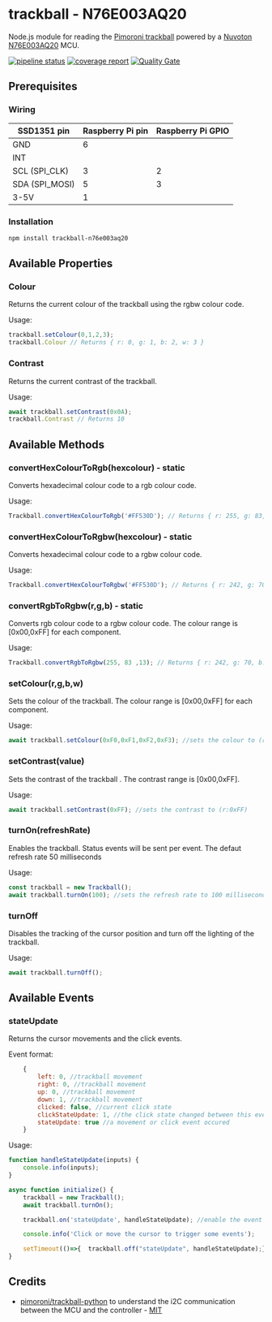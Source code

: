 # trackball - N76E003AQ20

Node.js module for reading the [Pimoroni trackball](https://shop.pimoroni.com/products/trackball-breakout) powered by a [Nuvoton N76E003AQ20](https://www.nuvoton.com/products/microcontrollers/8bit-8051-mcus/low-pin-count-8051-series/n76e003/) MCU.

[![pipeline status](https://gitlab.com/ftmazzone/trackball-N76E003AQ20/badges/master/pipeline.svg)](https://gitlab.com/ftmazzone/trackball-N76E003AQ20/-/commits/master)
[![coverage report](https://gitlab.com/ftmazzone/trackball-N76E003AQ20/badges/master/coverage.svg)](https://gitlab.com/ftmazzone/trackball-N76E003AQ20/commits/master)
[![Quality Gate](https://sonarcloud.io/api/project_badges/measure?project=ftmazzone_trackball-n76e003aq20&metric=alert_status&style=flat-square)](https://sonarcloud.io/dashboard?id=ftmazzone_trackball-n76e003aq20)

## Prerequisites
### Wiring

| SSD1351 pin    |Raspberry Pi pin|Raspberry Pi GPIO|
|----------------|:---------------|:----------------|
| GND            |   6            |                 |
| INT            |                |                 |
| SCL (SPI_CLK)  |   3            |        2        |
| SDA (SPI_MOSI) |   5            |        3        |
| 3-5V           |   1            |                 |

### Installation

```sh
npm install trackball-n76e003aq20
```

## Available Properties

### Colour

Returns the current colour of the trackball using the rgbw colour code.

Usage:
```javascript
trackball.setColour(0,1,2,3);
trackball.Colour // Returns { r: 0, g: 1, b: 2, w: 3 } 
```

### Contrast

Returns the current contrast of the trackball.

Usage:
```javascript
await trackball.setContrast(0x0A);
trackball.Contrast // Returns 10
```

## Available Methods

### convertHexColourToRgb(hexcolour) - static

Converts hexadecimal colour code to a rgb colour code.

Usage:
```javascript
Trackball.convertHexColourToRgb('#FF530D'); // Returns { r: 255, g: 83, b: 13 }
```

### convertHexColourToRgbw(hexcolour) - static

Converts hexadecimal colour code to a rgbw colour code.

Usage:
```javascript
Trackball.convertHexColourToRgbw('#FF530D'); // Returns { r: 242, g: 70, b: 0, w:13 }
```

### convertRgbToRgbw(r,g,b) - static

Converts rgb colour code to a rgbw colour code. The colour range is [0x00,0xFF] for each component.

Usage:
```javascript
Trackball.convertRgbToRgbw(255, 83 ,13); // Returns { r: 242, g: 70, b: 0, w:13 }
```

### setColour(r,g,b,w)

Sets the colour of the trackball. The colour range is [0x00,0xFF] for each component.

Usage:
```javascript
await trackball.setColour(0xF0,0xF1,0xF2,0xF3); //sets the colour to (r:0xF0,g:0xF1,b:0xF2,w:0xF2)
```

### setContrast(value)

Sets the contrast of the trackball . The contrast range is [0x00,0xFF].

Usage:
```javascript
await trackball.setContrast(0xFF); //sets the contrast to (r:0xFF)
```

### turnOn(refreshRate)

Enables the trackball. Status events will be sent per event.
The defaut refresh rate 50 milliseconds

Usage:
```javascript
const trackball = new Trackball();
await trackball.turnOn(100); //sets the refresh rate to 100 milliseconds.
```

### turnOff

Disables the tracking of the cursor position and turn off the lighting of the trackball.

Usage:
```javascript
await trackball.turnOff();
```

## Available Events

### stateUpdate

Returns the cursor movements and the click events.

Event format:
```javascript
    {
        left: 0, //trackball movement
        right: 0, //trackball movement
        up: 0, //trackball movement
        down: 1, //trackball movement
        clicked: false, //current click state
        clickStateUpdate: 1, //the click state changed between this event and the previous one
        stateUpdate: true //a movement or click event occured
    }
```

Usage:
```javascript
function handleStateUpdate(inputs) {
    console.info(inputs);
}

async function initialize() {
    trackball = new Trackball();
    await trackball.turnOn(); 

    trackball.on('stateUpdate', handleStateUpdate); //enable the event listening

    console.info('Click or move the cursor to trigger some events');

    setTimeout(()=>{  trackball.off("stateUpdate", handleStateUpdate);},300000);
}
```


## Credits

* [pimoroni/trackball-python](https://github.com/pimoroni/trackball-python) to understand the i2C communication between the MCU and the controller - [MIT](https://github.com/pimoroni/trackball-python/blob/master/LICENSE)